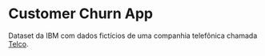 # Customer Churn App

Dataset da IBM com dados fictícios de uma companhia telefônica chamada [Telco](https://www.kaggle.com/datasets/blastchar/telco-customer-churn).